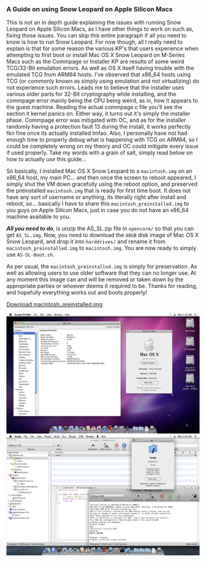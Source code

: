 ### A Guide on using Snow Leopard on Apple Silicon Macs

This is not an in depth guide explaining the issues with running Snow Leopard on Apple Silicon Macs, as I have other things to work on such as, fixing those issues. You can skip this entire paragraph if all you need to know is how to run Snow Leopard. For now though, all I really need to explain is that for some reason the various KP's that users experience when attempting to first boot or install Mac OS X Snow Leopard on M-Series Macs such as the Commpage or Installer KP are results of some weird TCG/32-Bit emulation errors. As well as OS X itself having trouble with the emulated TCG from ARM64 hosts. I've observed that x86_64 hosts using TCG (or commonly known as simply using emulation and not virtualizing) do not experience such errors. Leads me to believe that the installer uses various older parts for 32-Bit cryptography while installing, and the commpage error mainly being the CPU being weird, as in, how it appears to the guest machine. Reading the actual commpage.c file you'll see the section it kernel panics on. Either way, it turns out it's simply the installer phase. Commpage error was mitigated with OC, and as for the installer randomly having a protection fault 13 during the install, it works perfectly fkn fine once its actually installed lmfao. Also, I personally have not had enough time to properly debug what is happening with TCG on ARM64, so I could be completely wrong on my theory and OC could mitigate every issue if used properly. Take my words with a grain of salt, simply read below on how to actually *use* this guide...

So basically, I installed Mac OS X Snow Leopard to a ``macintosh.img`` on an x86_64 host, my main PC... and then once the screen to reboot appeared, I simply shut the VM down gracefully using the reboot option, and preserved the preinstalled ``macintosh.img`` that is ready for first time boot. It does not have any sort of username or anything, its literally right after install and reboot, so... basically I have to share this ``macintosh_preinstalled.img`` to you guys on Apple Silicon Macs, just in case you do not have an x86_64 machine available to you.

***All you need to do***, is unzip the AS_SL.zip file in ``opencore/`` so that you can get ``AS_SL.img``. Now, you need to download the ``40GB`` disk image of Mac OS X Snow Leopard, and drop it into ``harddrives/`` and rename it from ``macintosh_preinstalled.img`` to ``macintosh.img``. You are now ready to simply use ``AS-SL-Boot.sh``.

As per usual, the ``macintosh_preinstalled.img`` is simply for preservation. As well as allowing users to use older software that they can no longer use. At any moment this image can and will be removed or taken down by the appropriate parties or whoever deems it required to be. Thanks for reading, and hopefully everything works out and boots properly!

[Download macintosh_preinstalled.img](https://www.dropbox.com/scl/fi/rs07j4k7ooc1bqif1w07p/macintosh_preinstall.img?rlkey=bnrvktjghyj4q5no2k5uk79ap&dl=0)

<p align="center">
  <img src="../showcase/armhostabout.png">
  <img src="../showcase/armhost.png">
</p>